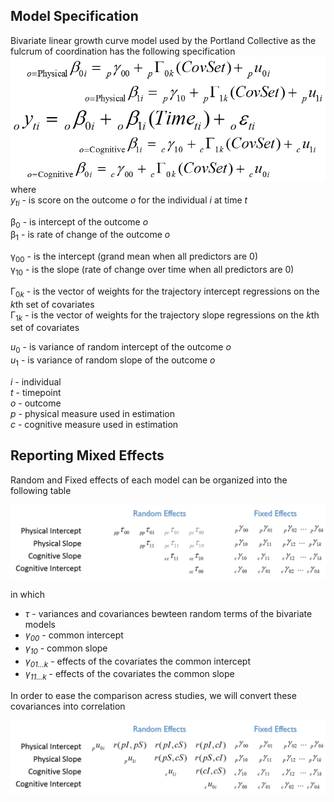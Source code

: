 Model Specification
---
Bivariate linear growth curve model used by the Portland Collective as the fulcrum of coordination has the following specification
![bivariate model specification](../../libs/images/general_model_specification.png)    
where    
 *y<sub>t</sub><sub>i</sub>* - is score on the outcome *o* for the individual *i* at time *t*    
 
  &beta;<sub>0</sub>  - is intercept of the outcome *o*  
  &beta;<sub>1</sub>  - is rate of change of the outcome *o* 
  
  &gamma;<sub>00</sub> - is the intercept (grand mean when all predictors are 0)  
  &gamma;<sub>10</sub> - is the slope (rate of change over time when all predictors are 0)

  &#915;<sub>0*k*</sub> - is the vector of weights for the trajectory intercept regressions on the *k*th set of covariates  
  &#915;<sub>1*k*</sub> - is  the vector of weights for the trajectory slope regressions on the *k*th set of covariates 
  
   *u*<sub>0</sub> - is variance of random intercept of the outcome *o*  
   *u*<sub>1</sub> - is variance of random slope of the outcome *o*   
  
  
  *i* - individual    
  *t* - timepoint   
  *o* - outcome   
  *p* - physical measure used in estimation  
  *c* - cognitive measure used in estimation  
  
## Reporting Mixed Effects

Random and Fixed effects of each model can be organized into the following table  

![covariance structure](../../libs/images/specification_covariance_structure.png)

in which    

 - *&tau;* - variances and covariances bewteen random terms of the bivariate models 
 - *&gamma;<sub>00</sub>* -  common intercept     
 - *&gamma;<sub>10</sub>* -  common slope      
 - *&gamma;<sub>01...k</sub>* - effects of the covariates the common intercept      
 - *&gamma;<sub>11...k</sub>* - effects of the covariates the common slope      

In order to ease the comparison acress studies, we will convert these covariances into correlation   

![correlation structure](../../libs/images/specification_correlation_structure.png)




<!-- for greek letter codes see http://www.scriptingmaster.com/html/inserting-greek-letters.asp -->
